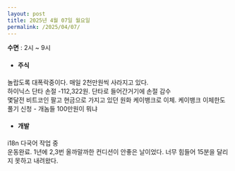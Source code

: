 ```yaml
---
layout: post
title: 2025년 4월 07일 월요일
permalink: /2025/04/07/
---
```

**수면** : 2시 ~ 9시<br/>
* #### 주식<br/>
놀랍도록 대폭락중이다. 매일 2천만원씩 사라지고 있다.<br/>
하이닉스 단타 손절 -112,322원. 단타로 들어간거기에 손절 감수<br/>
몇달전 비트코인 팔고 현금으로 가지고 있던 원화 케이뱅크로 이체. 케이뱅크 이체한도 풀기 신청 - 개놈들 100만원이 뭐냐<br/>
* #### 개발<br/>
i18n 다국어 작업 중<br/>
운동완료. 1년에 2,3번 올까말까한 컨디션이 안좋은 날이었다. 너무 힘들어 15분을 달리지 못하고 내려왔다.